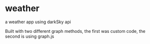 # weather
a weather app using darkSky api

Built with two different graph methods, the first was custom code, the second is using graph.js

